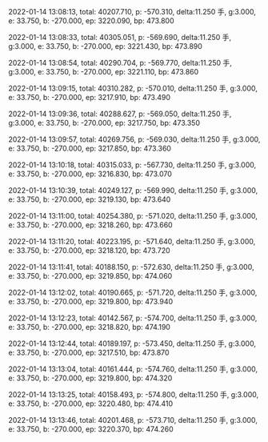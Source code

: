2022-01-14 13:08:13, total: 40207.710, p: -570.310, delta:11.250 手, g:3.000, e: 33.750, b: -270.000, ep: 3220.090, bp: 473.800

2022-01-14 13:08:33, total: 40305.051, p: -569.690, delta:11.250 手, g:3.000, e: 33.750, b: -270.000, ep: 3221.430, bp: 473.890

2022-01-14 13:08:54, total: 40290.704, p: -569.770, delta:11.250 手, g:3.000, e: 33.750, b: -270.000, ep: 3221.110, bp: 473.860

2022-01-14 13:09:15, total: 40310.282, p: -570.010, delta:11.250 手, g:3.000, e: 33.750, b: -270.000, ep: 3217.910, bp: 473.490

2022-01-14 13:09:36, total: 40288.627, p: -569.050, delta:11.250 手, g:3.000, e: 33.750, b: -270.000, ep: 3217.750, bp: 473.350

2022-01-14 13:09:57, total: 40269.756, p: -569.030, delta:11.250 手, g:3.000, e: 33.750, b: -270.000, ep: 3217.850, bp: 473.360

2022-01-14 13:10:18, total: 40315.033, p: -567.730, delta:11.250 手, g:3.000, e: 33.750, b: -270.000, ep: 3216.830, bp: 473.070

2022-01-14 13:10:39, total: 40249.127, p: -569.990, delta:11.250 手, g:3.000, e: 33.750, b: -270.000, ep: 3219.130, bp: 473.640

2022-01-14 13:11:00, total: 40254.380, p: -571.020, delta:11.250 手, g:3.000, e: 33.750, b: -270.000, ep: 3218.260, bp: 473.660

2022-01-14 13:11:20, total: 40223.195, p: -571.640, delta:11.250 手, g:3.000, e: 33.750, b: -270.000, ep: 3218.120, bp: 473.720

2022-01-14 13:11:41, total: 40188.150, p: -572.630, delta:11.250 手, g:3.000, e: 33.750, b: -270.000, ep: 3219.850, bp: 474.060

2022-01-14 13:12:02, total: 40190.665, p: -571.720, delta:11.250 手, g:3.000, e: 33.750, b: -270.000, ep: 3219.800, bp: 473.940

2022-01-14 13:12:23, total: 40142.567, p: -574.700, delta:11.250 手, g:3.000, e: 33.750, b: -270.000, ep: 3218.820, bp: 474.190

2022-01-14 13:12:44, total: 40189.197, p: -573.450, delta:11.250 手, g:3.000, e: 33.750, b: -270.000, ep: 3217.510, bp: 473.870

2022-01-14 13:13:04, total: 40161.444, p: -574.760, delta:11.250 手, g:3.000, e: 33.750, b: -270.000, ep: 3219.800, bp: 474.320

2022-01-14 13:13:25, total: 40158.493, p: -574.800, delta:11.250 手, g:3.000, e: 33.750, b: -270.000, ep: 3220.480, bp: 474.410

2022-01-14 13:13:46, total: 40201.468, p: -573.710, delta:11.250 手, g:3.000, e: 33.750, b: -270.000, ep: 3220.370, bp: 474.260